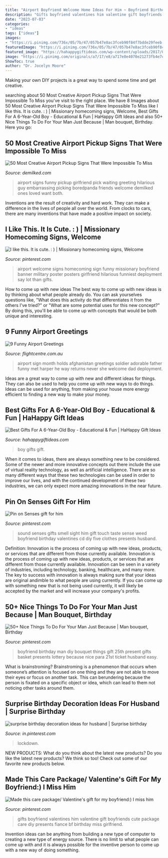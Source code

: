 ```yaml
---
title: "Airport Boyfriend Welcome Home Ideas For Him ~ Boyfriend Birthday Man Diy Bouquet Things Gift 25th Present Gifts Basket Presents Lottery Because Nice Para 21st Ticket Husband Easy"
description: "Gifts boyfriend valentines him valentine gift boyfriends cute package care diy presents fiance bf birthday miss girlfriend"
date: "2023-07-03"
categories:
- "ideas"
tags: ["ideas"]
images:
- "https://i.pinimg.com/736x/05/7b/47/057b47e8ac3fceb90f84f7bdde29feeb.jpg"
featuredImage: "https://i.pinimg.com/736x/05/7b/47/057b47e8ac3fceb90f84f7bdde29feeb.jpg"
featured_image: "https://hahappygiftideas.com/wp-content/uploads/2017/07/The-Best-Gifts-For-A-6-Year-Old-Boy.jpg"
image: "https://i.pinimg.com/originals/a7/17/e8/a717e8e4070e21273fb4e7cd0d125c61.jpg"
ShowToc: true
author: "Dr. Jocelyn Moore"
---
```



Making your own DIY projects is a great way to spend some time and get creative.

	

		
searching about 50 Most Creative Airport Pickup Signs That Were Impossible To Miss you've visit to the right place. We have 8 Images about 50 Most Creative Airport Pickup Signs That Were Impossible To Miss like I like this. It is cute. : ) | Missionary homecoming signs, Welcome, Best Gifts For A 6-Year-Old Boy - Educational &amp; Fun | HaHappy Gift Ideas and also 50+ Nice Things To Do For Your Man Just Because | Man bouquet, Birthday. Here you go:
		
    
## 50 Most Creative Airport Pickup Signs That Were Impossible To Miss

<img loading=lazy src="https://www.demilked.com/magazine/wp-content/uploads/2017/10/59d51ce6c433c-funny-airport-greeting-signs-50-59cbbd1af1c7d__700.jpg" onerror="this.onerror=null;this.src='https://tse3.mm.bing.net/th?id=OIP.q0Ns50zxfqSfWay-D3hiTwHaLP&amp;pid=15.1';" alt="50 Most Creative Airport Pickup Signs That Were Impossible To Miss">

_Source: demilked.com_

>airport signs funny pickup girlfriend pick waiting greeting hilarious guy embarrassing picking boredpanda friends welcome demilked ones loved want both. 

	

Inventions are the result of creativity and hard work. They can make a difference in the lives of people all over the world. From clocks to cars, there are many inventions that have made a positive impact on society.

    
## I Like This. It Is Cute. : ) | Missionary Homecoming Signs, Welcome

<img loading=lazy src="https://i.pinimg.com/originals/a7/17/e8/a717e8e4070e21273fb4e7cd0d125c61.jpg" onerror="this.onerror=null;this.src='https://tse4.mm.bing.net/th?id=OIP.VL9-L1IJPfB_OFgYEjuRjAHaJ3&amp;pid=15.1';" alt="I like this. It is cute. : ) | Missionary homecoming signs, Welcome">

_Source: pinterest.com_

>airport welcome signs homecoming sign funny missionary boyfriend banner military poster posters girlfriend hilarious funniest deployment say lot than gifts. 

	

How to come up with new ideas
The best way to come up with new ideas is by thinking about what people already do. You can ask yourselves questions like, "What does this activity do that differentiates it from the others I've tried?" or "What are some potential uses for this new concept?" By doing this, you'll be able to come up with concepts that would be both unique and interesting.

    
## 9 Funny Airport Greetings

<img loading=lazy src="https://www.flightcentre.com.au/cms_images/web_images/blog/fc/airport-welcome-baby.jpg" onerror="this.onerror=null;this.src='https://tse2.mm.bing.net/th?id=OIP.t6YWXuiH21eQDrxvoiDUQAHaJ0&amp;pid=15.1';" alt="9 Funny Airport Greetings">

_Source: flightcentre.com.au_

>airport sign month holds afghanistan greetings soldier adorable father funny met harper he way returns never she welcome dad deployment. 

	

Ideas are a great way to come up with new and different ideas for things. They can also be used to help you come up with new ways to do things. Ideas can be used for anything, from making your house more energy efficient to finding a new way to make your money.

    
## Best Gifts For A 6-Year-Old Boy - Educational &amp; Fun | HaHappy Gift Ideas

<img loading=lazy src="https://hahappygiftideas.com/wp-content/uploads/2017/07/The-Best-Gifts-For-A-6-Year-Old-Boy.jpg" onerror="this.onerror=null;this.src='https://tse1.mm.bing.net/th?id=OIP.6TdEMof0j3x4Hyv00w-nRAHaFE&amp;pid=15.1';" alt="Best Gifts For A 6-Year-Old Boy - Educational &amp; Fun | HaHappy Gift Ideas">

_Source: hahappygiftideas.com_

>boy gifts gift. 

	

When it comes to ideas, there are always something new to be considered. Some of the newer and more innovative concepts out there include the use of virtual reality technology, as well as artificial intelligence. There are so many different ways that these two technologies can be used in order to improve our lives, and with the continued development of these two industries, we can only expect more amazing innovations in the near future.

    
## Pin On Senses Gift For Him

<img loading=lazy src="https://i.pinimg.com/736x/f4/c6/2d/f4c62d0a37273bb034ca37ee362ceec4--candy-book.jpg" onerror="this.onerror=null;this.src='https://tse4.mm.bing.net/th?id=OIP.7t2OCApyyRAhzEMZEKMjAwHaFj&amp;pid=15.1';" alt="Pin on Senses gift for him">

_Source: pinterest.com_

>sound senses gifts smell sight him gift touch taste sense weed boyfriend birthday valentines cd diy five clothes presents husband. 

	

Definition: Innovation is the process of coming up with new ideas, products, or services that are different from those currently available.
Innovation is the process of coming up with new ideas, products, or services that are different from those currently available. Innovation can be seen in a variety of industries, including technology, banking, healthcare, and many more. The key to success with innovation is always making sure that your ideas are original andimble to what people are using currently. If you can come up with something new that is not being used currently, it will likely be accepted by the market and will increase your company's profits.

    
## 50+ Nice Things To Do For Your Man Just Because | Man Bouquet, Birthday

<img loading=lazy src="https://i.pinimg.com/originals/83/23/88/832388cedaa2ebdc6afce84287ee34c2.jpg" onerror="this.onerror=null;this.src='https://tse4.mm.bing.net/th?id=OIP._XnpG-7cTtdD1gLp1kIUJgHaJ4&amp;pid=15.1';" alt="50+ Nice Things To Do For Your Man Just Because | Man bouquet, Birthday">

_Source: pinterest.com_

>boyfriend birthday man diy bouquet things gift 25th present gifts basket presents lottery because nice para 21st ticket husband easy. 

	

What is brainstroming?
Brainstroming is a phenomenon that occurs when someone’s attention is focused on one thing and they are not able to move their eyes or focus on another task. This can berundering because the person is fixated on a specific object or idea, which can lead to them not noticing other tasks around them.

    
## Surprise Birthday Decoration Ideas For Husband | Surprise Birthday

<img loading=lazy src="https://i.pinimg.com/736x/05/7b/47/057b47e8ac3fceb90f84f7bdde29feeb.jpg" onerror="this.onerror=null;this.src='https://tse1.mm.bing.net/th?id=OIP.XHO0sgT_Yma4I2WJFz9jJQHaEK&amp;pid=15.1';" alt="surprise birthday decoration ideas for husband | Surprise birthday">

_Source: in.pinterest.com_

>lockdown. 

	

NEW PRODUCTS: What do you think about the latest new products?
Do you like the latest new products? We think so too! Check out some of our favorite new products below.

    
## Made This Care Package/ Valentine&#039;s Gift For My Boyfriend:) I Miss Him

<img loading=lazy src="https://i.pinimg.com/originals/f2/f6/58/f2f6586671a3cc38f2ad472e4fe69773.jpg" onerror="this.onerror=null;this.src='https://tse2.mm.bing.net/th?id=OIP.75z5-Uw0UP-djnYXVrdGdwHaNJ&amp;pid=15.1';" alt="Made this care package/ Valentine&#039;s gift for my boyfriend:) I miss him">

_Source: pinterest.com_

>gifts boyfriend valentines him valentine gift boyfriends cute package care diy presents fiance bf birthday miss girlfriend. 

	

Invention ideas can be anything from building a new type of computer to creating a new type of energy source. There is no limit to what people can come up with and it is always possible for the inventive person to come up with a new way of doing something.

